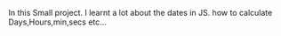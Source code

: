 In this Small project.
I learnt a lot about the dates in JS.
how to calculate Days,Hours,min,secs etc...

